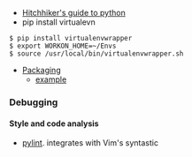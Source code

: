 * [Hitchhiker's guide to python](http://docs.python-guide.org/en/)
* pip install virtualevn
```
$ pip install virtualenvwrapper
$ export WORKON_HOME=~/Envs
$ source /usr/local/bin/virtualenvwrapper.sh
```
* [Packaging](https://python-packaging.readthedocs.io/en/latest/minimal.html)
    * [example]()

### Debugging
#### Style and code analysis
* [pylint](https://www.pylint.org/).  integrates with Vim's syntastic
